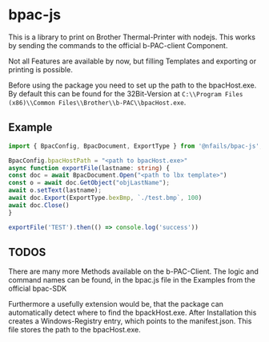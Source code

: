 # bpac-js
This is a library to print on Brother Thermal-Printer with nodejs. This works by sending the commands to the official b-PAC-client Component.

Not all Features are available by now, but filling Templates and exporting or printing is possible.

Before using the package you need to set up the path to the bpacHost.exe. By default this can be found for the 32Bit-Version at `C:\\Program Files (x86)\\Common Files\\Brother\\b-PAC\\bpacHost.exe`.

## Example
```ts
import { BpacConfig, BpacDocument, ExportType } from '@nfails/bpac-js';

BpacConfig.bpacHostPath = "<path to bpacHost.exe>"
async function exportFile(lastname: string) {
const doc = await BpacDocument.Open("<path to lbx template>")
const o = await doc.GetObject("objLastName");
await o.setText(lastname);
await doc.Export(ExportType.bexBmp, `./test.bmp`, 100)
await doc.Close()
}

exportFile('TEST').then(() => console.log('success'))
```

## TODOS
There are many more Methods available on the b-PAC-Client. The logic and command names can be found, in the bpac.js file in the Examples from the official bpac-SDK

Furthermore a usefully extension would be, that the package can automatically detect where to find the bpackHost.exe. After Installation this creates a Windows-Registry entry, which points to the manifest.json.
This file stores the path to the bpacHost.exe.
